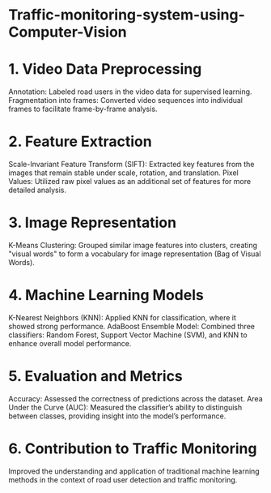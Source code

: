 # Traffic-monitoring-system-using-Computer-Vision

 # 1. Video Data Preprocessing
Annotation: Labeled road users in the video data for supervised learning.
Fragmentation into frames: Converted video sequences into individual frames to facilitate frame-by-frame analysis.
# 2. Feature Extraction
Scale-Invariant Feature Transform (SIFT): Extracted key features from the images that remain stable under scale, rotation, and translation.
Pixel Values: Utilized raw pixel values as an additional set of features for more detailed analysis.
# 3. Image Representation
K-Means Clustering: Grouped similar image features into clusters, creating "visual words" to form a vocabulary for image representation (Bag of Visual Words).
# 4. Machine Learning Models
K-Nearest Neighbors (KNN): Applied KNN for classification, where it showed strong performance.
AdaBoost Ensemble Model:
Combined three classifiers: Random Forest, Support Vector Machine (SVM), and KNN to enhance overall model performance.
# 5. Evaluation and Metrics
Accuracy: Assessed the correctness of predictions across the dataset.
Area Under the Curve (AUC): Measured the classifier’s ability to distinguish between classes, providing insight into the model’s performance.
# 6. Contribution to Traffic Monitoring
Improved the understanding and application of traditional machine learning methods in the context of road user detection and traffic monitoring.
